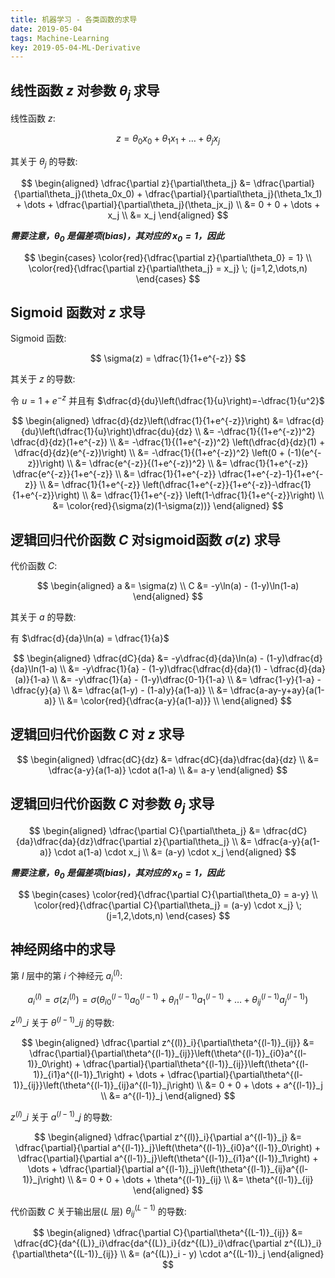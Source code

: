 ```yaml
---
title: 机器学习 - 各类函数的求导
date: 2019-05-04
tags: Machine-Learning
key: 2019-05-04-ML-Derivative
---
```


## 线性函数 $z$ 对参数 $\theta_j$ 求导

线性函数 $z$:

$$
z = \theta_0x_0 + \theta_1x_1 + \dots + \theta_jx_j
$$

其关于 $\theta_j$ 的导数:

$$
\begin{aligned}
    \dfrac{\partial z}{\partial\theta_j} &= \dfrac{\partial}{\partial\theta_j}(\theta_0x_0) + \dfrac{\partial}{\partial\theta_j}(\theta_1x_1) + \dots + \dfrac{\partial}{\partial\theta_j}(\theta_jx_j) \\
    &= 0 + 0 + \dots + x_j \\
    &= x_j
\end{aligned}
$$

***需要注意，$\theta_0$ 是偏差项(bias)，其对应的 $x_0 = 1$，因此***

$$
\begin{cases}
    \color{red}{\dfrac{\partial z}{\partial\theta_0} = 1} \\
    \color{red}{\dfrac{\partial z}{\partial\theta_j} = x_j} \; (j=1,2,\dots,n)
\end{cases}
$$

## Sigmoid 函数对 $z$ 求导

Sigmoid 函数:

$$
\sigma(z) = \dfrac{1}{1+e^{-z}}
$$

其关于 $z$ 的导数:  

令 $u = 1+e^{-z}$ 并且有 $\dfrac{d}{du}\left(\dfrac{1}{u}\right)=-\dfrac{1}{u^2}$

$$
\begin{aligned}
    \dfrac{d}{dz}\left(\dfrac{1}{1+e^{-z}}\right) &= \dfrac{d}{du}\left(\dfrac{1}{u}\right)\dfrac{du}{dz} \\
    &= -\dfrac{1}{(1+e^{-z})^2} \dfrac{d}{dz}(1+e^{-z}) \\
    &= -\dfrac{1}{(1+e^{-z})^2} \left(\dfrac{d}{dz}(1) + \dfrac{d}{dz}(e^{-z})\right) \\
    &= -\dfrac{1}{(1+e^{-z})^2} \left(0 + (-1)(e^{-z})\right) \\
    &= \dfrac{e^{-z}}{(1+e^{-z})^2} \\
    &= \dfrac{1}{1+e^{-z}} \dfrac{e^{-z}}{1+e^{-z}} \\
    &= \dfrac{1}{1+e^{-z}} \dfrac{1+e^{-z}-1}{1+e^{-z}} \\
    &= \dfrac{1}{1+e^{-z}} \left(\dfrac{1+e^{-z}}{1+e^{-z}}-\dfrac{1}{1+e^{-z}}\right) \\
    &= \dfrac{1}{1+e^{-z}} \left(1-\dfrac{1}{1+e^{-z}}\right) \\
    &= \color{red}{\sigma(z)(1-\sigma(z))}
\end{aligned}
$$

## 逻辑回归代价函数 $C$ 对sigmoid函数 $\sigma(z)$ 求导

代价函数 $C$:

$$
\begin{aligned}
    a &= \sigma(z) \\
    C &= -y\ln(a) - (1-y)\ln(1-a)
\end{aligned}
$$

其关于 $a$ 的导数:  

有 $\dfrac{d}{da}\ln(a) = \dfrac{1}{a}$

$$
\begin{aligned}
    \dfrac{dC}{da} &= -y\dfrac{d}{da}\ln(a) - (1-y)\dfrac{d}{da}\ln(1-a) \\
    &= -y\dfrac{1}{a} - (1-y)\dfrac{\dfrac{d}{da}(1) - \dfrac{d}{da}(a)}{1-a} \\
    &= -y\dfrac{1}{a} - (1-y)\dfrac{0-1}{1-a} \\
    &= \dfrac{1-y}{1-a} -\dfrac{y}{a} \\
    &= \dfrac{a(1-y) - (1-a)y}{a(1-a)} \\
    &= \dfrac{a-ay-y+ay}{a(1-a)} \\
    &= \color{red}{\dfrac{a-y}{a(1-a)}} \\
\end{aligned}
$$

## 逻辑回归代价函数 $C$ 对 $z$ 求导

$$
\begin{aligned}
    \dfrac{dC}{dz} &= \dfrac{dC}{da}\dfrac{da}{dz} \\
    &= \dfrac{a-y}{a(1-a)} \cdot a(1-a) \\
    &= a-y
\end{aligned}
$$

## 逻辑回归代价函数 $C$ 对参数 $\theta_j$ 求导

$$
\begin{aligned}
    \dfrac{\partial C}{\partial\theta_j} &= \dfrac{dC}{da}\dfrac{da}{dz}\dfrac{\partial z}{\partial\theta_j} \\
    &= \dfrac{a-y}{a(1-a)} \cdot a(1-a) \cdot x_j \\
    &= (a-y) \cdot x_j
\end{aligned}
$$

***需要注意，$\theta_0$ 是偏差项(bias)，其对应的 $x_0 = 1$，因此***

$$
\begin{cases}
    \color{red}{\dfrac{\partial C}{\partial\theta_0} = a-y} \\
    \color{red}{\dfrac{\partial C}{\partial\theta_j} = (a-y) \cdot x_j} \; (j=1,2,\dots,n)
\end{cases}
$$

## 神经网络中的求导

第 $l$ 层中的第 $i$ 个神经元 $a^{(l)}_i$:

$$
a^{(l)}_i = \sigma(z^{(l)}_i) = \sigma\left(\theta^{(l-1)}_{i0}a^{(l-1)}_0 + \theta^{(l-1)}_{i1}a^{(l-1)}_1 + \dots + \theta^{(l-1)}_{ij}a^{(l-1)}_j\right)
$$

$z^{(l)}\_i$ 关于 $\theta^{(l-1)}\_{ij}$ 的导数:

$$
\begin{aligned}
    \dfrac{\partial z^{(l)}_i}{\partial\theta^{(l-1)}_{ij}} &= \dfrac{\partial}{\partial\theta^{(l-1)}_{ij}}\left(\theta^{(l-1)}_{i0}a^{(l-1)}_0\right) + \dfrac{\partial}{\partial\theta^{(l-1)}_{ij}}\left(\theta^{(l-1)}_{i1}a^{(l-1)}_1\right) + \dots + \dfrac{\partial}{\partial\theta^{(l-1)}_{ij}}\left(\theta^{(l-1)}_{ij}a^{(l-1)}_j\right) \\
    &= 0 + 0 + \dots + a^{(l-1)}_j \\
    &= a^{(l-1)}_j
\end{aligned}
$$

$z^{(l)}\_i$ 关于 $a^{(l-1)}\_j$ 的导数:

$$
\begin{aligned}
    \dfrac{\partial z^{(l)}_i}{\partial a^{(l-1)}_j} &= \dfrac{\partial}{\partial a^{(l-1)}_j}\left(\theta^{(l-1)}_{i0}a^{(l-1)}_0\right) + \dfrac{\partial}{\partial a^{(l-1)}_j}\left(\theta^{(l-1)}_{i1}a^{(l-1)}_1\right) + \dots + \dfrac{\partial}{\partial a^{(l-1)}_j}\left(\theta^{(l-1)}_{ij}a^{(l-1)}_j\right) \\
    &= 0 + 0 + \dots + \theta^{(l-1)}_{ij} \\
    &= \theta^{(l-1)}_{ij}
\end{aligned}
$$

代价函数 $C$ 关于输出层($L$ 层) $\theta^{(L-1)}_{ij}$ 的导数:

$$
\begin{aligned}
    \dfrac{\partial C}{\partial\theta^{(L-1)}_{ij}} &= \dfrac{dC}{da^{(L)}_i}\dfrac{da^{(L)}_i}{dz^{(L)}_i}\dfrac{\partial z^{(L)}_i}{\partial\theta^{(L-1)}_{ij}} \\
    &= (a^{(L)}_i - y) \cdot a^{(L-1)}_j
\end{aligned}
$$